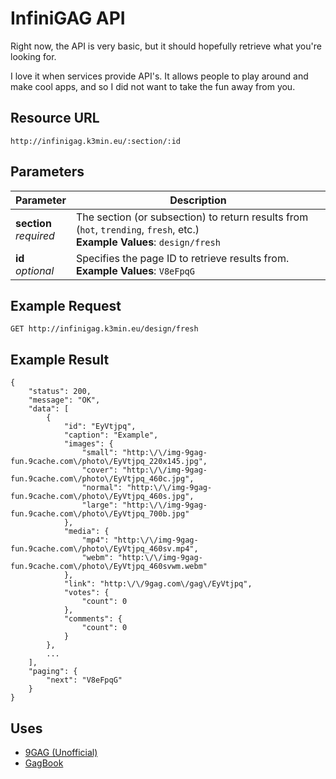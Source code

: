 # InfiniGAG API

Right now, the API is very basic, but it should hopefully retrieve what you're looking for.

I love it when services provide API's. It allows people to play around and make cool apps, and so I did not want to take the fun away from you.

## Resource URL

`http://infinigag.k3min.eu/:section/:id`

## Parameters

Parameter                 | Description
---------                 | -----------
**section**<br>*required* | The section (or subsection) to return results from (`hot`, `trending`, `fresh`, etc.)<br>**Example Values**: `design/fresh`
     **id**<br>*optional* | Specifies the page ID to retrieve results from.<br>**Example Values**: `V8eFpqG`

## Example Request

`GET http://infinigag.k3min.eu/design/fresh`

## Example Result

	{
		"status": 200,
		"message": "OK",
		"data": [
			{
				"id": "EyVtjpq",
				"caption": "Example",
				"images": {
					"small": "http:\/\/img-9gag-fun.9cache.com\/photo\/EyVtjpq_220x145.jpg",
					"cover": "http:\/\/img-9gag-fun.9cache.com\/photo\/EyVtjpq_460c.jpg",
					"normal": "http:\/\/img-9gag-fun.9cache.com\/photo\/EyVtjpq_460s.jpg",
					"large": "http:\/\/img-9gag-fun.9cache.com\/photo\/EyVtjpq_700b.jpg"
				},
				"media": {
					"mp4": "http:\/\/img-9gag-fun.9cache.com\/photo\/EyVtjpq_460sv.mp4",
					"webm": "http:\/\/img-9gag-fun.9cache.com\/photo\/EyVtjpq_460svwm.webm"
				},
				"link": "http:\/\/9gag.com\/gag\/EyVtjpq",
				"votes": {
					"count": 0
				},
				"comments": {
					"count": 0
				}
			},
			...
		],
		"paging": {
			"next": "V8eFpqG"
		}
	}

## Uses

- [9GAG (Unofficial)](http://apps.microsoft.com/windows/app/9gag-unofficial/846be2db-a72a-47b7-9507-e81ce0d2dd5b)
- [GagBook](http://github.com/dicksonleong/GagBook)
